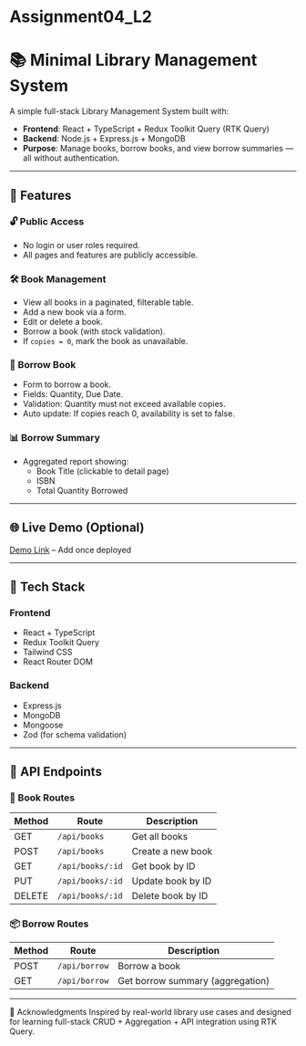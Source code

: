 # Assignment04_L2
# 📚 Minimal Library Management System

A simple full-stack Library Management System built with:

- **Frontend**: React + TypeScript + Redux Toolkit Query (RTK Query)
- **Backend**: Node.js + Express.js + MongoDB
- **Purpose**: Manage books, borrow books, and view borrow summaries — all without authentication.

---

## 🚀 Features

### 🔓 Public Access
- No login or user roles required.
- All pages and features are publicly accessible.

### 🛠️ Book Management
- View all books in a paginated, filterable table.
- Add a new book via a form.
- Edit or delete a book.
- Borrow a book (with stock validation).
- If `copies = 0`, mark the book as unavailable.

### 📖 Borrow Book
- Form to borrow a book.
- Fields: Quantity, Due Date.
- Validation: Quantity must not exceed available copies.
- Auto update: If copies reach 0, availability is set to false.

### 📊 Borrow Summary
- Aggregated report showing:
  - Book Title (clickable to detail page)
  - ISBN
  - Total Quantity Borrowed

---

## 🌐 Live Demo (Optional)

[Demo Link](#) – Add once deployed

---

## 🧱 Tech Stack

### Frontend
- React + TypeScript
- Redux Toolkit Query
- Tailwind CSS
- React Router DOM

### Backend
- Express.js
- MongoDB
- Mongoose
- Zod (for schema validation)

---

## 🔁 API Endpoints

### 📘 Book Routes

| Method | Route                 | Description            |
|--------|----------------------|------------------------|
| GET    | `/api/books`         | Get all books          |
| POST   | `/api/books`         | Create a new book      |
| GET    | `/api/books/:id`     | Get book by ID         |
| PUT    | `/api/books/:id`     | Update book by ID      |
| DELETE | `/api/books/:id`     | Delete book by ID      |

### 📦 Borrow Routes

| Method | Route          | Description                       |
|--------|----------------|-----------------------------------|
| POST   | `/api/borrow`  | Borrow a book                     |
| GET    | `/api/borrow`  | Get borrow summary (aggregation)  |

---



🙌 Acknowledgments
Inspired by real-world library use cases and designed for learning full-stack CRUD + Aggregation + API integration using RTK Query.

